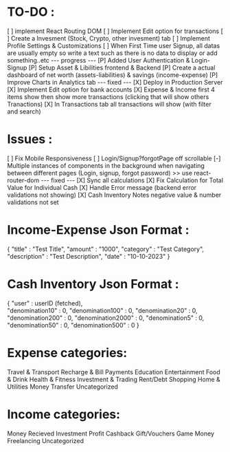 
# TO-DO :
[ ] implement React Routing DOM 
[ ] Implement Edit option for transactions
[ ] Create a Invesment (Stock, Crypto, other invesment) tab
[ ] Implement Profile Settings & Customizations
[ ] When First Time user Signup, all datas are usually empty so write a text such as there is no data to display or add something..etc
--- progress ---
[P] Added User Authentication & Login-Signup
[P] Setup Asset & Libilities frontend & Backend
[P] Create a actual dashboard of net worth (assets-liabilities) & savings (income-expense)
[P] Improve Charts in Analytics tab
--- fixed ---
[X] Deploy in Production Server
[X] Implement Edit option for bank accounts
[X] Expense & Income first 4 items show then show more transactions (clicking that will show others Tranactions)
[X] In Transactions tab all transactions will show (with filter and search)

# Issues :
[ ] Fix Mobile Responsiveness
[ ] Login/Signup?forgotPage off scrollable
[-] Multiple instances of components in the background when navigating between different pages (Login, signup, forgot password) >> use react-router-dom
--- fixed ---
[X] Sync all calculations
[X] Fix Calculation for Total Value for Individual Cash
[X] Handle Error message (backend error validations not showing)
[X] Cash Inventory Notes negative value & number validations not set

# Income-Expense Json Format :
{
    "title" : "Test Title",
    "amount" : "1000",
    "category" : "Test Category",
    "description" : "Test Description",
    "date" : "10-10-2023"
}

# Cash Inventory Json Format :
{
    "user" : userID (fetched),  
    "denomination10" : 0,
    "denomination100" : 0,
    "denomination20" : 0,
    "denomination200" : 0,
    "denomination2000" : 0,
    "denomination5" : 0,
    "denomination50" : 0,
    "denomination500" : 0
}

# Expense categories:
Travel & Transport
Recharge & Bill Payments
Education
Entertainment
Food & Drink
Health & Fitness
Investment & Trading
Rent/Debt
Shopping
Home & Utilities
Money Transfer
Uncategorized

# Income categories:
Money Recieved
Investment Profit
Cashback
Gift/Vouchers
Game Money
Freelancing
Uncategorized
